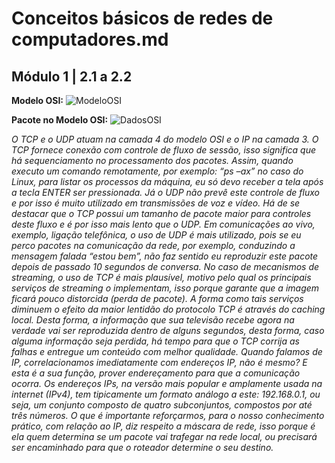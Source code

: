 # Conceitos básicos de redes de computadores.md
## Módulo 1 | 2.1 a 2.2

__Modelo OSI:__
![ModeloOSI](https://user-images.githubusercontent.com/67568578/110685532-26853c00-81bd-11eb-9680-f9f41f7df939.png)

__Pacote no Modelo OSI:__
![DadosOSI](https://user-images.githubusercontent.com/67568578/110685775-677d5080-81bd-11eb-8596-00c230e6b404.png)

_O TCP e o UDP atuam na camada 4 do modelo OSI e o IP na camada 3. O
TCP fornece conexão com controle de fluxo de sessão, isso significa que há
sequenciamento no processamento dos pacotes. Assim, quando executo um
comando remotamente, por exemplo: “ps –ax” no caso do Linux, para listar os
processos da máquina, eu só devo receber a tela após a tecla ENTER ser
pressionada. Já o UDP não prevê este controle de fluxo e por isso é muito utilizado
em transmissões de voz e vídeo. Há de se destacar que o TCP possui um tamanho
de pacote maior para controles deste fluxo e é por isso mais lento que o UDP.
Em comunicações ao vivo, exemplo, ligação telefônica, o uso de UDP é mais
utilizado, pois se eu perco pacotes na comunicação da rede, por exemplo, conduzindo
a mensagem falada “estou bem”, não faz sentido eu reproduzir este pacote depois de
passado 10 segundos de conversa. No caso de mecanismos de streaming, o uso de
TCP é mais plausível, motivo pelo qual os principais serviços de streaming o
implementam, isso porque garante que a imagem ficará pouco distorcida (perda de
pacote). A forma como tais serviços diminuem o efeito da maior lentidão do protocolo
TCP é através do caching local. Desta forma, a informação que sua televisão recebe
agora na verdade vai ser reproduzida dentro de alguns segundos, desta forma, caso
alguma informação seja perdida, há tempo para que o TCP corrija as falhas e
entregue um conteúdo com melhor qualidade.
Quando falamos de IP, correlacionamos imediatamente com endereços IP,
não é mesmo? E esta é a sua função, prover endereçamento para que a comunicação
ocorra. Os endereços IPs, na versão mais popular e amplamente usada na internet
(IPv4), tem tipicamente um formato análogo a este: 192.168.0.1, ou seja, um conjunto
composto de quatro subconjuntos, compostos por até três números.
O que é importante reforçarmos, para o nosso conhecimento prático, com
relação ao IP, diz respeito a máscara de rede, isso porque é ela quem determina se
um pacote vai trafegar na rede local, ou precisará ser encaminhado para que o
roteador determine o seu destino._

